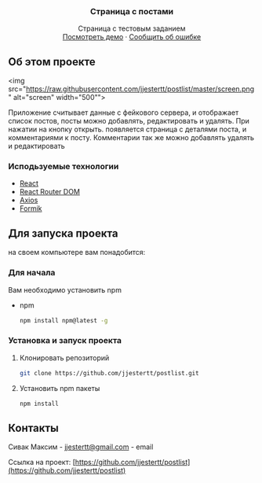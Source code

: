 <!-- PROJECT LOGO -->
<br />
<p align="center">
  <h3 align="center">Страница с постами</h3>

  <p align="center">
    Страница с тестовым заданием
    <br />
    <a href="https://github.com/github_username/repo_name">Посмотреть демо</a>
    ·
    <a href="https://github.com/github_username/repo_name/issues">Сообщить об ошибке</a>
  </p>
</p>

<!-- ABOUT THE PROJECT -->
## Об этом проекте
<img src="https://raw.githubusercontent.com/jjestertt/postlist/master/screen.png" alt="screen" width="500"">

Приложение считывает данные с фейкового сервера, и отображает список постов, посты можно добавлять, редактировать и удалять. При нажатии на кнопку открыть. появляется страница с деталями поста, и комментариями к посту. Комментарии так же можно добавлять удалять и редактировать

### Исподьзуемые технологии

* [React](https://ru.reactjs.org/)
* [React Router DOM](https://reactrouter.com/)
* [Axios](https://github.com/axios/axios)
* [Formik](https://formik.org)



<!-- GETTING STARTED -->
## Для запуска проекта

на своем компьютере вам понадобится:

### Для начала

Вам необходимо установить npm
* npm
  ```sh
  npm install npm@latest -g
  ```

### Установка и запуск проекта

1. Клонировать репозиторий
   ```sh
   git clone https://github.com/jjestertt/postlist.git
   ```
2. Установить npm пакеты
   ```sh
   npm install
   ```

<!-- CONTACT -->
## Контакты

Сивак Максим - [jjestertt@gmail.com](jjestertt@gmail.com) - email

Ссылка на проект: [https://github.com/jjestertt/postlist](https://github.com/jjestertt/postlist)
